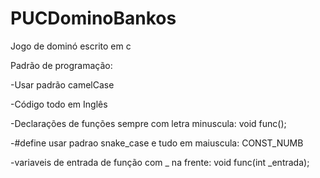 # PUCDominoBankos
Jogo de dominó escrito em c


Padrão de programação:

-Usar padrão camelCase

-Código todo em Inglês

-Declarações de funções sempre com letra minuscula:  void func();
  
-#define usar padrao snake_case e tudo em maiuscula:  CONST_NUMB
  
-variaveis de entrada de função com _ na frente:  void func(int _entrada);